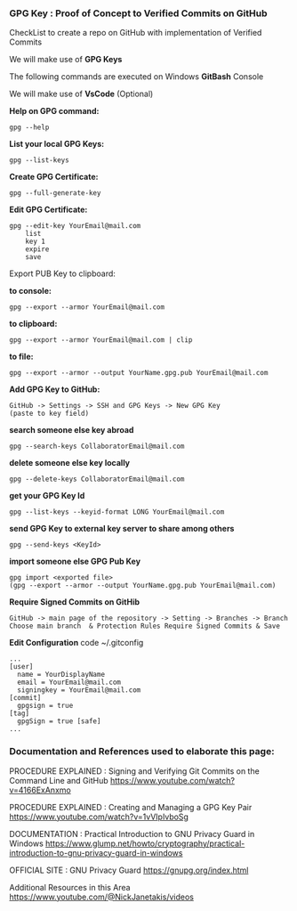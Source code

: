 ### GPG Key : Proof of Concept to **Verified Commits on GitHub**

CheckList to create a repo on GitHub with implementation of Verified Commits

We will make use of **GPG Keys**

The following commands are executed on Windows **GitBash** Console

We will make use of **VsCode** (Optional)

**Help on GPG command:**
```
gpg --help
```

**List your local GPG Keys:**

```
gpg --list-keys
```

**Create GPG Certificate:**

```
gpg --full-generate-key
```

**Edit GPG Certificate:**

```
gpg --edit-key YourEmail@mail.com
	list
	key 1
	expire
	save
```

Export PUB Key to clipboard:

**to console:**

```
gpg --export --armor YourEmail@mail.com
```

**to clipboard:**

```
gpg --export --armor YourEmail@mail.com | clip
```

**to file:**

```
gpg --export --armor --output YourName.gpg.pub YourEmail@mail.com
```

**Add GPG Key to GitHub:**

```
GitHub -> Settings -> SSH and GPG Keys -> New GPG Key
(paste to key field)
```

**search someone else key abroad**

```
gpg --search-keys CollaboratorEmail@mail.com
```

**delete someone else key locally**

```
gpg --delete-keys CollaboratorEmail@mail.com
```

**get your GPG Key Id**

```
gpg --list-keys --keyid-format LONG YourEmail@mail.com
```

**send GPG Key to external key server to share among others**

```
gpg --send-keys <KeyId>
```

**import someone else GPG Pub Key**

```
gpg import <exported file>
(gpg --export --armor --output YourName.gpg.pub YourEmail@mail.com)
```

**Require Signed Commits on GitHib**

```
GitHub -> main page of the repository -> Setting -> Branches -> Branch
Choose main branch  & Protection Rules Require Signed Commits & Save
```

**Edit Configuration** code ~/.gitconfig

```
...
[user]
  name = YourDisplayName
  email = YourEmail@mail.com
  signingkey = YourEmail@mail.com
[commit]
  gpgsign = true
[tag]
  gpgSign = true [safe]
...

```

### Documentation and References used to elaborate this page:

PROCEDURE EXPLAINED : Signing and Verifying Git Commits on the Command Line and GitHub
https://www.youtube.com/watch?v=4166ExAnxmo

PROCEDURE EXPLAINED : Creating and Managing a GPG Key Pair
https://www.youtube.com/watch?v=1vVIpIvboSg

DOCUMENTATION : Practical Introduction to GNU Privacy Guard in Windows
https://www.glump.net/howto/cryptography/practical-introduction-to-gnu-privacy-guard-in-windows

OFFICIAL SITE : GNU Privacy Guard 
https://gnupg.org/index.html

Additional Resources in this Area
https://www.youtube.com/@NickJanetakis/videos

